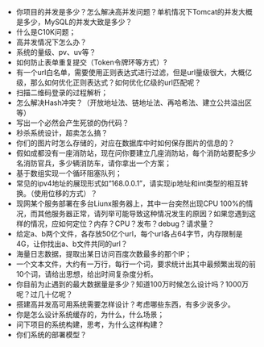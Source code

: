 - 你项目的并发是多少？怎么解决高并发问题？单机情况下Tomcat的并发大概是多少，MySQL的并发大致是多少？
- 什么是C10K问题；
- 高并发情况下怎么办？
- 系统的量级、pv、uv等？
- 如何防止表单重复提交（Token令牌环等方式）?
- 有一个url白名单，需要使用正则表达式进行过滤，但是url量级很大，大概亿级，那么如何优化正则表达式？如何优化亿级的url匹配呢？
- 扫描二维码登录的过程解析；
- 怎么解决Hash冲突？（开放地址法、链地址法、再哈希法、建立公共溢出区等）
- 写出一个必然会产生死锁的伪代码？
- 秒杀系统设计，超卖怎么搞？
- 你们的图片时怎么存储的，对应在数据库中时如何保存图片的信息的？
- 假如成都没有一座消防站，现在问你要建立几座消防站，每个消防站要配多少名消防官兵，多少辆消防车，请你拿出一个方案；
- 基于数组实现一个循环阻塞队列；
- 常见的ipv4地址的展现形式如“168.0.0.1”，请实现ip地址和int类型的相互转换。（使用位移的方式）？
- 现网某个服务部署在多台Liunx服务器上，其中一台突然出现CPU 100%的情况，而其他服务器正常，请列举可能导致这种情况发生的原因？如果您遇到这样的情况，应如何定位？内存？CPU？发布？debug？请求量？
- 给定a、b两个文件，各存放50亿个url，每个url各占64字节，内存限制是4G，让你找出a、b文件共同的url？
- 海量日志数据，提取出某日访问百度次数最多的那个IP；
- 一个文本文件，大约有一万行，每行一个词，要求统计出其中最频繁出现的前10个词，请给出思想，给出时间复杂度分析。
- 你目前为止遇到的最大数据量是多少？知道100万时候怎么设计吗？1000万呢？过几十亿呢？
- 搭建高并发高可用系统需要怎样设计？考虑哪些东西，有多少说多少。
- 你是怎么设计系统缓存的，为什么，什么场景；
- 问下项目的系统构建，思考，为什么这样构建？
- 你们系统的部署模型？
